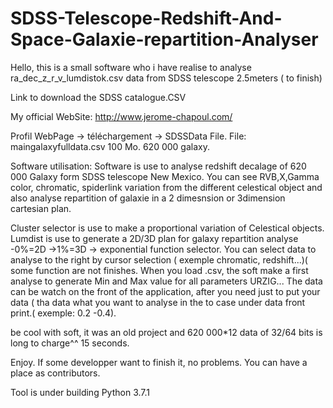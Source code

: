 # SDSS-Telescope-Redshift-And-Space-Galaxie-repartition-Analyser
Hello, this is a small software who i have realise to analyse ra_dec_z_r_v_lumdistok.csv data from SDSS telescope 2.5meters ( to finish)

Link to download the SDSS catalogue.CSV 

My official WebSite:
http://www.jerome-chapoul.com/

Profil WebPage -> téléchargement -> SDSSData File.
File: maingalaxyfulldata.csv 100 Mo. 620 000 galaxy.


Software utilisation:
Software is use to analyse redshift decalage of 620 000 Galaxy form SDSS telescope New Mexico.
You can see RVB,X,Gamma color, chromatic, spiderlink variation from the different celestical object and also analyse repartition of galaxie in a 2 dimesnsion or 3dimension cartesian plan.

Cluster selector is use to make a proportional variation of Celestical objects.
Lumdist is use to generate a 2D/3D plan for galaxy repartition analyse -0%=2D  ->1%=3D -> exponential function selector.
You can select data to analyse to the right by cursor selection ( exemple chromatic, redshift...)( some function are not finishes.
When you load .csv, the soft make a first analyse to generate Min and Max value for all parameters URZIG...
The data can be watch on the front of the application, after you need just to put your data ( tha data what you want to analyse in the to case under data front print.( exemple: 0.2 -0.4).

be cool with soft, it was an old project and 620 000*12 data of 32/64 bits is long to charge^^ 15 seconds.

Enjoy.
If some developper want to finish it, no problems.
You can have a place as contributors.

Tool is under building
Python 3.7.1



